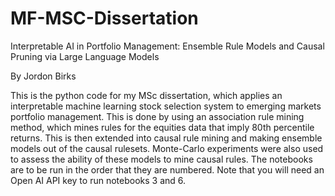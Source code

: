 # MF-MSC-Dissertation

Interpretable AI in Portfolio Management:
Ensemble Rule Models and Causal Pruning via Large Language Models

By Jordon Birks

This is the python code for my MSc dissertation, which applies an interpretable machine learning stock selection system to emerging markets portfolio management. This is done by using an association rule mining method, which mines rules for the equities data that imply 80th percentile returns. This is then extended into causal rule mining and making ensemble models out of the causal rulesets. Monte-Carlo experiments were also used to assess the ability of these models to mine causal rules. The notebooks are to be run in the order that they are numbered. Note that you will need an Open AI API key to run notebooks 3 and 6. 
 
